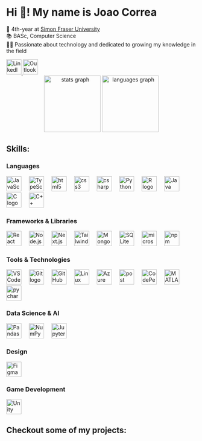 # Hi 👋! My name is Joao Correa

<p align="left">
  🏫 4th-year at <a href="https://www.sfu.ca/">Simon Fraser University</a><br>
  📚 BASc, Computer Science<br>
  🧑‍💻 Passionate about technology and dedicated to growing my knowledge in the field
</p>

<div align="left">
  <a href="https://www.linkedin.com/in/joaoishida/" target="_blank">
    <img src="https://img.shields.io/static/v1?message=LinkedIn&logo=linkedin&label=&color=0077B5&logoColor=white&labelColor=&style=for-the-badge" height="40" alt="LinkedIn logo" />
  </a>
  <a href="mailto:jvi2@sfu.ca" target="_blank">
    <img src="https://img.shields.io/static/v1?message=Outlook&logo=microsoft-outlook&label=&color=0078D4&logoColor=white&labelColor=&style=for-the-badge" height="40" alt="Outlook logo" />
  </a>
</div>

<div align="center"> 
  <img src="https://github-readme-stats.vercel.app/api?username=JoaoIshida&hide_title=false&hide_rank=false&show_icons=true&include_all_commits=true&count_private=true&disable_animations=false&theme=dracula&locale=en&hide_border=false&order=1" height="150" alt="stats graph" /> 
  <img src="https://github-readme-stats.vercel.app/api/top-langs?username=JoaoIshida&locale=en&hide_title=false&layout=compact&card_width=320&langs_count=5&theme=dracula&hide_border=false&order=2" height="150" alt="languages graph" /> </div>

## Skills:

### Languages
<div align="left">
  <img src="https://skillicons.dev/icons?i=js" height="40" alt="JavaScript logo" title="JavaScript" />
  <img width="12" />
  <img src="https://skillicons.dev/icons?i=ts" height="40" alt="TypeScript logo" title="TypeScript" />
  <img width="12" />
  <img src="https://cdn.jsdelivr.net/gh/devicons/devicon/icons/html5/html5-original.svg" height="40" alt="html5 logo" title="HTML" />
  <img width="12" />
  <img src="https://cdn.jsdelivr.net/gh/devicons/devicon/icons/css3/css3-original.svg" height="40" alt="css3 logo"  title="CSS" />
  <img width="12" />
  <img src="https://cdn.jsdelivr.net/gh/devicons/devicon/icons/csharp/csharp-original.svg" height="40" alt="csharp logo" title="C#" />
  <img width="12" />
  <img src="https://skillicons.dev/icons?i=py" height="40" alt="Python logo" title="Python" />
  <img width="12" />
  <img src="https://skillicons.dev/icons?i=r" height="40" alt="R logo" title="R" />
  <img width="12" />
  <img src="https://skillicons.dev/icons?i=java" height="40" alt="Java logo" title="Java" />
  <img width="12" />
  <img src="https://cdn.jsdelivr.net/gh/devicons/devicon/icons/c/c-original.svg" height="40" alt="C logo" title="C" />
  <img width="12" />
  <img src="https://cdn.jsdelivr.net/gh/devicons/devicon/icons/cplusplus/cplusplus-original.svg" height="40" alt="C++ logo" title="C++" />
</div>

### Frameworks & Libraries
<div align="left">
  <img src="https://skillicons.dev/icons?i=react" height="40" alt="React logo" title="React" />
  <img width="12" />
  <img src="https://skillicons.dev/icons?i=nodejs" height="40" alt="Node.js logo" title="Node.js" />
  <img width="12" />
  <img src="https://skillicons.dev/icons?i=nextjs" height="40" alt="Next.js logo" title="Next.js" />
  <img width="12" />
  <img src="https://skillicons.dev/icons?i=tailwind" height="40" alt="Tailwind CSS logo" title="Tailwind CSS" />
  <img width="12" />
  <img src="https://skillicons.dev/icons?i=mongodb" height="40" alt="MongoDB logo" title="MongoDB" />
  <img width="12" />
  <img src="https://skillicons.dev/icons?i=sqlite" height="40" alt="SQLite logo" title="SQLite" />
  <img width="12" />
  <img src="https://cdn.jsdelivr.net/gh/devicons/devicon/icons/microsoftsqlserver/microsoftsqlserver-plain.svg" height="40" alt="microsoftsqlserver logo" title="Microsoft SQL server" />
  <img width="12" />
  <img src="https://cdn.simpleicons.org/npm/CB3837" height="40" alt="npm logo" title="npm" />
</div>

### Tools & Technologies
<div align="left">
  <img src="https://skillicons.dev/icons?i=vscode" height="40" alt="VSCode logo" title="Visual Studio Code" />
  <img width="12" />
  <img src="https://skillicons.dev/icons?i=git" height="40" alt="Git logo" title="Git" />
  <img width="12" />
  <img src="https://skillicons.dev/icons?i=github" height="40" alt="GitHub logo" title="GitHub" />
  <img width="12" />
  <img src="https://skillicons.dev/icons?i=linux" height="40" alt="Linux logo" title="Linux" />
  <img width="12" />
  <img src="https://skillicons.dev/icons?i=azure" height="40" alt="Azure logo" title="Azure" />
  <img width="12" />
  <img src="https://avatars.slack-edge.com/2024-04-05/6934042159649_ac803d1cddbcbef8f110_512.png" height="40" alt="post logo" title="postman" />
  <img width="12" />
  <img src="https://skillicons.dev/icons?i=codepen" height="40" alt="CodePen logo" title="CodePen" />
  <img width="12" />
  <img src="https://skillicons.dev/icons?i=matlab" height="40" alt="MATLAB logo" title="MATLAB" />
  <img width="12" />
  <img src="https://cdn.jsdelivr.net/gh/devicons/devicon/icons/pycharm/pycharm-original.svg" height="40" alt="pycharm logo" title="pycharm"  />
</div>

### Data Science & AI
<div align="left">
  <img src="https://cdn.jsdelivr.net/gh/devicons/devicon/icons/pandas/pandas-original.svg" height="40" alt="Pandas logo" title="Pandas" />
  <img width="12" />
  <img src="https://cdn.jsdelivr.net/gh/devicons/devicon/icons/numpy/numpy-original.svg" height="40" alt="NumPy logo" title="NumPy" />
  <img width="12" />
  <img src="https://cdn.jsdelivr.net/gh/devicons/devicon/icons/jupyter/jupyter-original.svg" height="40" alt="Jupyter logo" title="Jupyter" />
</div>

### Design
<div align="left">
  <img src="https://skillicons.dev/icons?i=figma" height="40" alt="Figma logo" title="Figma" />
</div>

### Game Development
<div align="left">
  <img src="https://skillicons.dev/icons?i=unity" height="40" alt="Unity logo" title="Unity" />
</div>

## Checkout some of my projects:



